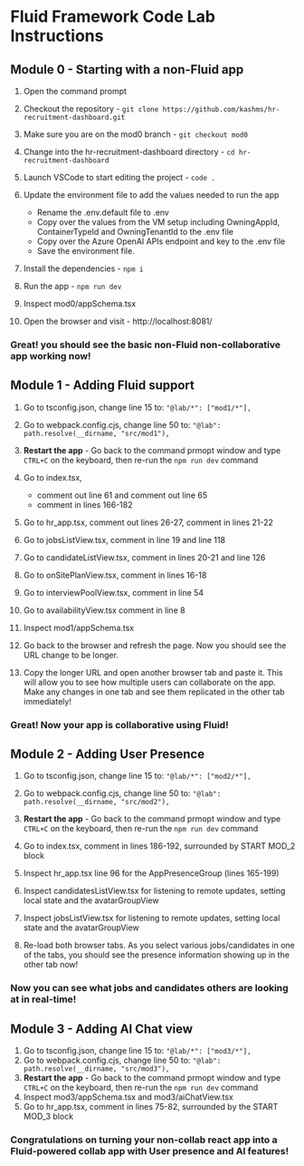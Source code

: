 # Fluid Framework Code Lab Instructions

## Module 0 - Starting with a non-Fluid app
1. Open the command prompt
2. Checkout the repository - `git clone https://github.com/kashms/hr-recruitment-dashboard.git`
3. Make sure you are on the mod0 branch - `git checkout mod0`
4. Change into the hr-recruitment-dashboard directory - `cd hr-recruitment-dashboard`
5. Launch VSCode to start editing the project - `code .`
6. Update the environment file to add the values needed to run the app
    * Rename the .env.default file to .env
    * Copy over the values from the VM setup including OwningAppId, ContainerTypeId and OwningTenantId to the .env file
    * Copy over the Azure OpenAI APIs endpoint and key to the .env file
    * Save the environment file.
5. Install the dependencies - `npm i`
6. Run the app - `npm run dev`

7. Inspect mod0/appSchema.tsx
8. Open the browser and visit - http://localhost:8081/

### Great! you should see the basic non-Fluid non-collaborative app working now!

## Module 1 - Adding Fluid support
1. Go to tsconfig.json, change line 15 to: `"@lab/*": ["mod1/*"],`
2. Go to webpack.config.cjs, change line 50 to: `"@lab": path.resolve(__dirname, "src/mod1"),`
3. **Restart the app** - Go back to the command prmopt window and type `CTRL+C` on the keyboard, then re-run the `npm run dev` command
4. Go to index.tsx, 
    * comment out line 61 and comment out line 65
    * comment in lines 166-182
5. Go to hr_app.tsx, comment out lines 26-27, comment in lines 21-22

6. Go to jobsListView.tsx, comment in line 19 and line 118
7. Go to candidateListView.tsx, comment in lines 20-21 and line 126
8. Go to onSitePlanView.tsx, comment in lines 16-18
9. Go to interviewPoolView.tsx, comment in line 54
10. Go to availabilityView.tsx comment in line 8
11. Inspect mod1/appSchema.tsx

12. Go back to the browser and refresh the page. Now you should see the URL change to be longer.
13. Copy the longer URL and open another browser tab and paste it. This will allow you to see how multiple users can collaborate on the app. Make any changes in one tab and see them replicated in the other tab immediately!

### Great! Now your app is collaborative using Fluid!

## Module 2 - Adding User Presence
1. Go to tsconfig.json, change line 15 to: `"@lab/*": ["mod2/*"],`
2. Go to webpack.config.cjs, change line 50 to: `"@lab": path.resolve(__dirname, "src/mod2"),`
3. **Restart the app** - Go back to the command prmopt window and type `CTRL+C` on the keyboard, then re-run the `npm run dev` command
4. Go to index.tsx, comment in lines 186-192, surrounded by START MOD_2 block

5. Inspect hr_app.tsx line 96 for the AppPresenceGroup (lines 165-199)
6. Inspect candidatesListView.tsx for listening to remote updates, setting local state and the avatarGroupView
7. Inspect jobsListView.tsx for listening to remote updates, setting local state and the avatarGroupView

8. Re-load both browser tabs. As you select various jobs/candidates in one of the tabs, you should see the presence information showing up in the other tab now!

### Now you can see what jobs and candidates others are looking at in real-time!

## Module 3 - Adding AI Chat view
1. Go to tsconfig.json, change line 15 to: `"@lab/*": ["mod3/*"],`
2. Go to webpack.config.cjs, change line 50 to: `"@lab": path.resolve(__dirname, "src/mod3"),`
3. **Restart the app** - Go back to the command prmopt window and type `CTRL+C` on the keyboard, then re-run the `npm run dev` command
4. Inspect mod3/appSchema.tsx and mod3/aiChatView.tsx
5. Go to hr_app.tsx, comment in lines 75-82, surrounded by the START MOD_3 block

### Congratulations on turning your non-collab react app into a Fluid-powered collab app with User presence and AI features!
